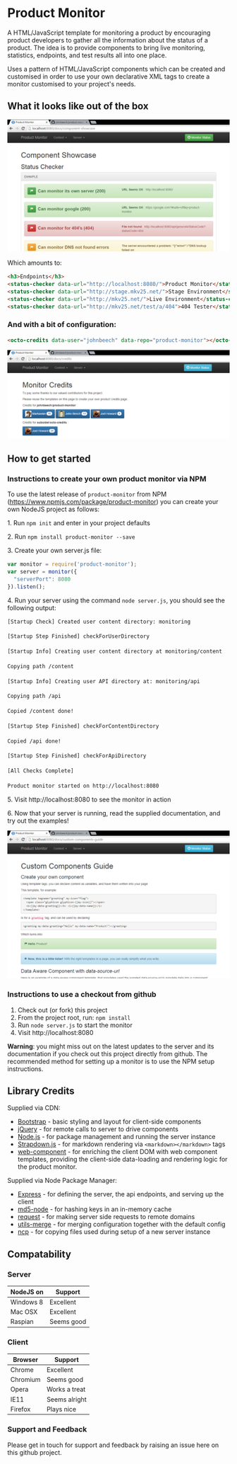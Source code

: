 Product Monitor
===============

A HTML/JavaScript template for monitoring a product by encouraging product developers to gather all the information about the status of a product. The idea is to provide components to bring live monitoring, statistics, endpoints, and test results all into one place.

Uses a pattern of HTML/JavaScript components which can be created and customised in order to use your own declarative XML tags to create a monitor customised to your project's needs.

What it looks like out of the box
---------------------------------

![Product Monitor Example](images/product-monitor-example.png)

Which amounts to:
```html
<h3>Endpoints</h3>
<status-checker data-url="http://localhost:8080/">Product Monitor</status-checker>
<status-checker data-url="http://stage.mkv25.net/">Stage Environment</status-checker>
<status-checker data-url="http://mkv25.net/">Live Environment</status-checker>
<status-checker data-url="http://mkv25.net/test/a/404">404 Tester</status-checker>
```

### And with a bit of configuration:
```html
<octo-credits data-user="johnbeech" data-repo="product-monitor"></octo-credits>
```
![Product Monitor Example](images/product-monitor-credits.png)

How to get started
------------------

### Instructions to create your own product monitor via NPM

To use the latest release of `product-monitor` from NPM (https://www.npmjs.com/package/product-monitor) you can create your own NodeJS project as follows:

1\. Run `npm init` and enter in your project defaults

2\. Run `npm install product-monitor --save`  

3\. Create your own server.js file:  
```js
var monitor = require('product-monitor');
var server = monitor({
  "serverPort": 8080
}).listen();
```
4\. Run your server using the command `node server.js`, you should see the following output:
```sh
[Startup Check] Created user content directory: monitoring

[Startup Step Finished] checkForUserDirectory

[Startup Info] Creating user content directory at monitoring/content

Copying path /content

[Startup Info] Creating user API directory at: monitoring/api

Copying path /api

Copied /content done!

[Startup Step Finished] checkForContentDirectory

Copied /api done!

[Startup Step Finished] checkForApiDirectory

[All Checks Complete]

Product monitor started on http://localhost:8080
```
5\.	Visit http://localhost:8080 to see the monitor in action

6\. Now that your server is running, read the supplied documentation, and try out the examples!

![Product Monitor Example](images/product-monitor-documentation-example.png)

### Instructions to use a checkout from github

1.	Check out (or fork) this project
2.	From the project root, run: `npm install`
3.	Run `node server.js` to start the monitor
4.	Visit http://localhost:8080

**Warning**: you might miss out on the latest updates to the server and its documentation if you check out this project directly from github. The recommended method for setting up a monitor is to use the NPM setup instructions.

Library Credits
---------------
Supplied via CDN:
- [Bootstrap](http://getbootstrap.com/) - basic styling and layout for client-side components
- [jQuery](https://jquery.com/) - for remote calls to server to drive components
- [Node.js](https://nodejs.org/) - for package management and running the server instance
- [Strapdown.js](http://strapdownjs.com/) - for markdown rendering via `<markdown></markdown>` tags
- [web-component](https://github.com/Markavian/web-component) - for enriching the client DOM with web component templates, providing the client-side data-loading and rendering logic for the product monitor.

Supplied via Node Package Manager:
- [Express](http://expressjs.com/) - for defining the server, the api endpoints, and serving up the client
- [md5-node](https://www.npmjs.com/package/md5-node) - for hashing keys in an in-memory cache
- [request](https://www.npmjs.com/package/request) - for making server side requests to remote domains
- [utils-merge](https://www.npmjs.com/package/utils-merge) - for merging configuration together with the default config
- [ncp](https://www.npmjs.com/package/npc) - for copying files used during setup of a new server instance

Compatability
----------------
### Server

| NodeJS on | Support                       |
|-----------|-------------------------------|
| Windows 8 | Excellent                     |
| Mac OSX   | Excellent                     |
| Raspian   | Seems good                    |

### Client

| Browser  | Support                        |
|----------|--------------------------------|
| Chrome   | Excellent                      |
| Chromium | Seems good                     |
| Opera    | Works a treat                  |
| IE11     | Seems alright                  |
| Firefox  | Plays nice                     |

### Support and Feedback

Please get in touch for support and feedback by raising an issue here on this github project.
